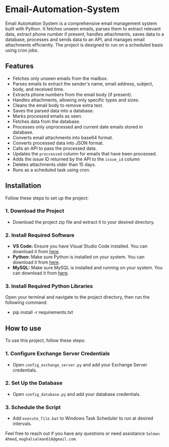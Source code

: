 # Email-Automation-System
Email Automation System is a comprehensive email management system built with Python. It fetches unseen emails, parses them to extract relevant data, extract phone number if present, handles attachments, saves data to a database, processes and sends data to an API, and manages email attachments efficiently. The project is designed to run on a scheduled basis using cron jobs.

## Features
- Fetches only unseen emails from the mailbox.
- Parses emails to extract the sender's name, email address, subject, body, and received time.
- Extracts phone numbers from the email body (if present).
- Handles attachments, allowing only specific types and sizes.
- Cleans the email body to remove extra text.
- Saves the parsed data into a database.
- Marks processed emails as seen.
- Fetches data from the database.
- Processes only unprocessed and current date emails stored in database.
- Converts email attachments into base64 format.
- Converts processed data into JSON format.
- Calls an API to pass the processed data.
- Updates the `proccessed` column for emails that have been processed.
- Adds the issue ID returned by the API to the `issue_id` column
- Deletes attachments older than 15 days.
- Runs as a scheduled task using cron.

## Installation

Follow these steps to set up the project:

### 1. Download the Project
- Download the project zip file and extract it to your desired directory.

### 2. Install Required Software
- **VS Code:** Ensure you have Visual Studio Code installed. You can download it from [here](https://code.visualstudio.com/).
- **Python:** Make sure Python is installed on your system. You can download it from [here](https://www.python.org/downloads/).
- **MySQL:** Make sure MySQL is installed and running on your system. You can download it from [here](https://dev.mysql.com/downloads/installer/).

### 3. Install Required Python Libraries
Open your terminal and navigate to the project directory, then run the following command:
- pip install -r requirements.txt


## How to use

To use this project, follow these steps:

### 1. Configure Exchange Server Credentials
- Open `config_exchange_server.py` and add your Exchange Server credentials.

### 2. Set Up the Database
- Open `config_database.py` and add your database credentials.

### 3. Schedule the Script
- Add `execute_file.bat` to Windows Task Scheduler to run at desired intervals.



Feel free to reach out if you have any questions or need assistance `Salman Ahmed`, `mughalsalman616@gmail.com`.


